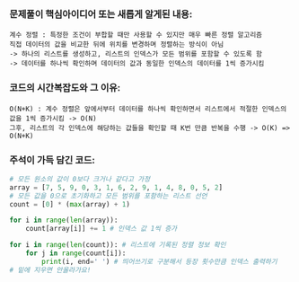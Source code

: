 ### 문제풀이 핵심아이디어 또는 새롭게 알게된 내용: 
    계수 정렬 : 특정한 조건이 부합할 때만 사용할 수 있지만 매우 빠른 정렬 알고리즘
    직접 데이터의 값을 비교한 뒤에 위치를 변경하며 정렬하는 방식이 아님
    -> 하나의 리스트를 생성하고, 리스트의 인덱스가 모든 범위를 포함할 수 있도록 함 
    -> 데이터를 하나씩 확인하며 데이터의 값과 동일한 인덱스의 데이터를 1씩 증가시킴
    
### 코드의 시간복잡도와 그 이유:
    O(N+K) : 계수 정렬은 앞에서부터 데이터를 하나씩 확인하면서 리스트에서 적절한 인덱스의 값을 1씩 증가시킴 -> O(N)
    그후, 리스트의 각 인덱스에 해당하는 값들을 확인할 때 K번 만큼 반복을 수행 -> O(K) => O(N+K)
    
    
### 주석이 가득 담긴 코드:
```python
# 모든 원소의 값이 0보다 크거나 같다고 가정
array = [7, 5, 9, 0, 3, 1, 6, 2, 9, 1, 4, 8, 0, 5, 2]
# 모든 값을 0으로 초기화하고 모든 범위를 포함하는 리스트 선언
count = [0] * (max(array) + 1)

for i in range(len(array)):
    count[array[i]] += 1 # 인덱스 값 1씩 증가

for i in range(len(count)): # 리스트에 기록된 정렬 정보 확인
    for j in range(count[i]):
        print(i, end=' ') # 띄어쓰기로 구분해서 등장 횟수만큼 인덱스 출력하기
# 밑에 지우면 안올라가요!
```
